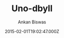---
title: Uno-dbyll
github: 'https://github.com/meliodus/uno-dbyll'
demo: 'http://meliodus.github.io/uno-dbyll/'
author: Ankan Biswas
ssg:
  - Jekyll
cms:
  - No Cms
date: 2015-02-01T19:02:47.000Z
github_branch: gh-pages
description: 'Simple, clean, responsive and stylist theme for jekyll'
stale: true
---